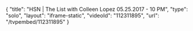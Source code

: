 {
    "title": "HSN | The List with Colleen Lopez 05.25.2017 - 10 PM",
    "type": "solo",
    "layout": "iframe-static",
    "videoId": "112311895",
    "url": "\/tvpembed\/112311895"
}